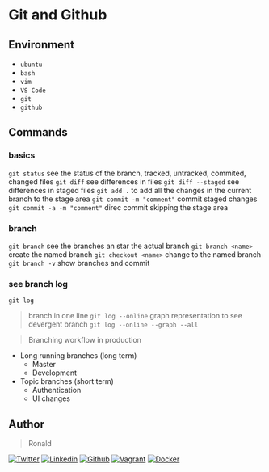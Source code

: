 # Git and Github

## Environment

- `ubuntu`
- `bash`
- `vim`
- `VS Code`
- `git`
- `github`

## Commands

### basics

`git status` see the status of the branch, tracked, untracked, commited, changed files
`git diff` see differences in files
`git diff --staged` see differences in staged files
`git add .` to add all the changes in the current branch to the stage area
`git commit -m "comment"` commit staged changes
`git commit -a -m "comment"` direc commit skipping the stage area

### branch

`git branch` see the branches an star the actual branch
`git branch <name>` create the named branch
`git checkout <name>` change to the named branch
`git branch -v` show branches and commit

### see branch log

`git log`
> branch in one line
`git log --online`
> graph representation to see devergent branch
`git log --online --graph --all`

> Branching workflow in production

- Long running branches (long term)
  - Master
  - Development
- Topic branches (short term)
  - Authentication
  - UI changes

## Author

> Ronald
<!-- twitter -->
[![Twitter](https://img.shields.io/twitter/follow/ralex_uy?style=social)](https://twitter.com/ralex_uy) <!-- linkedin --> [![Linkedin](https://img.shields.io/badge/LinkedIn-+24K-blue?style=social&logo=linkedin)](https://www.linkedin.com/in/ronald-rivero/) <!-- github --> [![Github](https://img.shields.io/github/followers/ralexrivero?style=social)](https://github.com/ralexrivero/) <!-- vagrant --> [![Vagrant](https://img.shields.io/static/v1?label=&message=Vagrant%20Profile&color=1868F2&logo=vagrant&labelColor=2F333A)](https://app.vagrantup.com/ralexrivero) <!-- docker --> [![Docker](https://img.shields.io/static/v1?label=&message=Docker%20Profile&color=2496ED&logo=Docker&labelColor=2F333A)](https://hub.docker.com/u/ralexrivero)
